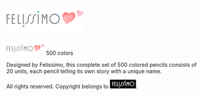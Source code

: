 # ![Felissimo color Logo](/images/felissimo_header_logo.png) 
<img src="/images/felissimo_header_logo.png" width="100">
500 colors

Designed by Felissimo, this complete set of 500 colored pencils consists 
of 20 units, each pencil telling its own story with a unique name.

All rights reserved. Copyright belongs to ![Felissimo Logo](/images/felissimo_logo.gif).
